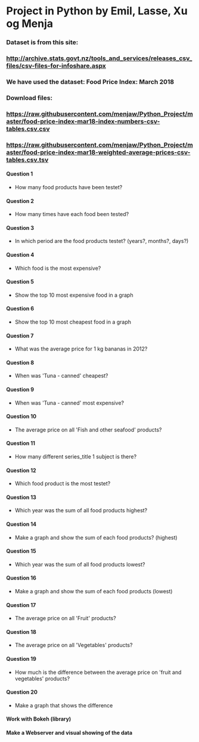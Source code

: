 # Project in Python by Emil, Lasse, Xu og Menja

### Dataset is from this site: 
### http://archive.stats.govt.nz/tools_and_services/releases_csv_files/csv-files-for-infoshare.aspx

### We have used the dataset: Food Price Index: March 2018
### Download files:
### https://raw.githubusercontent.com/menjaw/Python_Project/master/food-price-index-mar18-index-numbers-csv-tables.csv.csv
### https://raw.githubusercontent.com/menjaw/Python_Project/master/food-price-index-mar18-weighted-average-prices-csv-tables.csv.tsv 


#### Question 1
- How many food products have been testet?

#### Question 2
- How many times have each food been tested?

#### Question 3
- In which period are the food products testet? (years?, months?, days?)

#### Question 4 
- Which food is the most expensive?

#### Question 5
- Show the top 10 most expensive food in a graph

#### Question 6
- Show the top 10 most cheapest food in a graph

#### Question 7
- What was the average price for 1 kg bananas in 2012?

#### Question 8
- When was 'Tuna - canned' cheapest?

#### Question 9
- When was 'Tuna - canned' most expensive?

#### Question 10
- The average price on all 'Fish and other seafood' products?

#### Question 11 
- How many different series_title 1 subject is there?

#### Question 12
- Which food product is the most testet?

#### Question 13
- Which year was the sum of all food products highest?

#### Question 14
- Make a graph and show the sum of each food products? (highest)

#### Question 15
- Which year was the sum of all food products lowest?

#### Question 16
- Make a graph and show the sum of each food products (lowest)

#### Question 17
- The average price on all 'Fruit' products?

#### Question 18
- The average price on all 'Vegetables' products?

#### Question 19
- How much is the difference between the average price on 'fruit and vegetables' products?

#### Question 20
- Make a graph that shows the difference


#### Work with Bokeh (library) 
#### Make a Webserver and visual showing of the data
